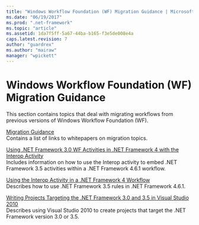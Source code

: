 ```yaml
---
title: "Windows Workflow Foundation (WF) Migration Guidance | Microsoft Docs"
ms.date: "06/19/2017"
ms.prod: ".net-framework"
ms.topic: "article"
ms.assetid: 1da7f5ff-5a67-44ba-b165-f3e5de008e4a
caps.latest.revision: 7
author: "guardrex"
ms.author: "mairaw"
manager: "wpickett"
---
```


# Windows Workflow Foundation (WF) Migration Guidance

This section contains topics that deal with migrating workflows from previous versions of Windows Workflow Foundation (WF).

[Migration Guidance](~/docs/framework/windows-workflow-foundation/migration-guidance.md)   
Contains a list of links to whitepapers on migration topics.

[Using .NET Framework 3.0 WF Activities in .NET Framework 4 with the Interop Activity](~/docs/framework/windows-workflow-foundation/net-framework-3-0-wf-in-net-framework-4-interop.md)   
Includes information on how to use the Interop activity to embed .NET Framework 3.5 activities within a .NET Framework 4.6.1 workflow.

[Using the Interop Activity in a .NET Framework 4 Workflow](~/docs/framework/windows-workflow-foundation/using-the-interop-activity-in-a-net-framework-4-workflow.md)   
Describes how to use .NET Framework 3.5 rules in .NET Framework 4.6.1.

[Writing Projects Targeting the .NET Framework 3.0 and 3.5 in Visual Studio 2010](~/docs/framework/windows-workflow-foundation/projects-targeting-dotnet-in-vs.md)   
Describes using Visual Studio 2010 to create projects that target the .NET Framework version 3.0 or 3.5.
